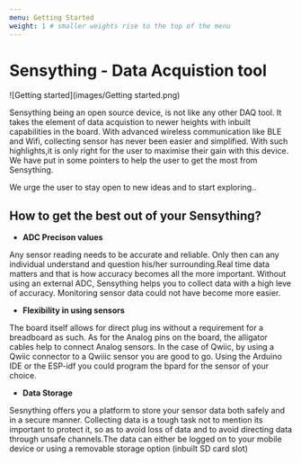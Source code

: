 ```yaml
---
menu: Getting Started
weight: 1 # smaller weights rise to the top of the menu
---
```

# Sensything - Data Acquistion tool

![Getting started](images/Getting started.png)

Sensything being an open source device, is not like any other DAQ tool. It takes the element of data acquistion to newer heights with inbuilt capabilities in the board. With advanced wireless communication like BLE and Wifi, collecting sensor has never been easier and simplified. With such highlights,it is only right for the user to maximise their gain with this device. We have put in some pointers to help the user to get the most from Sensything.

We urge the user to stay open to new ideas and to start exploring..

## How to get the best out of your Sensything?

* **ADC Precison values**

Any sensor reading needs to be accurate and reliable. Only then can any individual understand and question his/her surrounding.Real time data matters and that is how accuracy becomes all the more important. Without using an external ADC, Sensything helps you to collect data with a high leve of accuracy. Monitoring sensor data could not have become more easier.

* **Flexibility in using sensors**

The board itself allows for direct plug ins without a requirement for a breadboard as such. As for the Analog pins on the board, the alligator cables help to connect Analog sensors. In the case of Qwiic, by using a Qwiic connector to a Qwiiic sensor you are good to go. Using the Arduino IDE or the ESP-idf you could program the bpard for the sensor of your choice.

* **Data Storage**

Sesnything offers you a platform to store your sensor data both safely and in a secure manner. Collecting data is a tough task not to mention its important to protect it, so as to avoid loss of data and to avoid directing data through unsafe channels.The data can either be logged on to your mobile device or using a removable storage option (inbuilt SD card slot)

